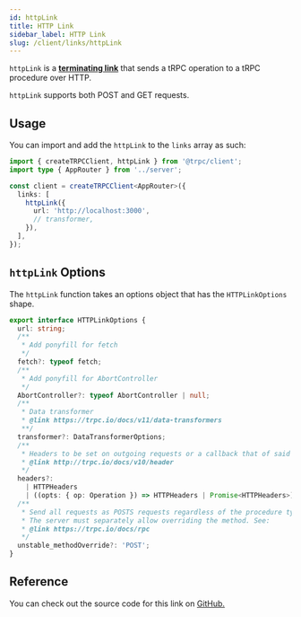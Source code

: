 ```yaml
---
id: httpLink
title: HTTP Link
sidebar_label: HTTP Link
slug: /client/links/httpLink
---
```


`httpLink` is a [**terminating link**](./overview.md#the-terminating-link) that sends a tRPC operation to a tRPC procedure over HTTP.

`httpLink` supports both POST and GET requests.

## Usage

You can import and add the `httpLink` to the `links` array as such:

```ts title="client/index.ts"
import { createTRPCClient, httpLink } from '@trpc/client';
import type { AppRouter } from '../server';

const client = createTRPCClient<AppRouter>({
  links: [
    httpLink({
      url: 'http://localhost:3000',
      // transformer,
    }),
  ],
});
```

## `httpLink` Options

The `httpLink` function takes an options object that has the `HTTPLinkOptions` shape.

```ts
export interface HTTPLinkOptions {
  url: string;
  /**
   * Add ponyfill for fetch
   */
  fetch?: typeof fetch;
  /**
   * Add ponyfill for AbortController
   */
  AbortController?: typeof AbortController | null;
  /**
   * Data transformer
   * @link https://trpc.io/docs/v11/data-transformers
   **/
  transformer?: DataTransformerOptions;
  /**
   * Headers to be set on outgoing requests or a callback that of said headers
   * @link http://trpc.io/docs/v10/header
   */
  headers?:
    | HTTPHeaders
    | ((opts: { op: Operation }) => HTTPHeaders | Promise<HTTPHeaders>);
  /**
   * Send all requests as POSTS requests regardless of the procedure type
   * The server must separately allow overriding the method. See:
   * @link https://trpc.io/docs/rpc
   */
  unstable_methodOverride?: 'POST';
}
```

## Reference

You can check out the source code for this link on [GitHub.](https://github.com/trpc/trpc/blob/main/packages/client/src/links/httpLink.ts)
